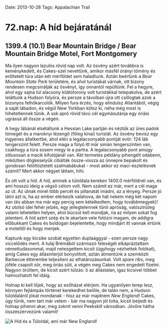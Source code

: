Date: 2013-10-28
Tags: Appalachian Trail

# 72.nap: A híd bejáratánál

## 1399.4 (10.1) Bear Mountain Bridge / Bear Mountain Bridge Motel, Fort Montgomery

Ma ilyen nagyon lazulós rövid nap volt. Az ösvény azért továbbra is keménykedett, és Cakes-szel nevettünk, amikor másfél órányi tömény és erőltetett túra után két mérföldet sem haladtunk. Aztán beértünk a *Bear Mountain State Park* területére, és ahol turistákat várnak, ott bizony rendesen megcsinálják az ösvényt, így onnantól repültünk. Fel a hegyre, ahol egy sajna túl alacsony kilátótorony volt turistákkal telepakolva, de azért leláttunk a Hudson folyóra, és persze a távolban újra ott csillogtak azok a bizonyos felhőkarcolók. Milyen fura érzés, hogy elindulsz Atlantából, végig a saját lábadon, és végül New Yorkban kötsz ki, néha még most is hihetetlennek tűnik. A sok apró rövid távú cél egymásutánja egy óriási ugrássá áll össze a végén.

A hegy lábánál elsétáltunk a Hessian Lake partján és néztük az üres padok tömegét és a maroknyi lézengő (főleg kínai) turistát. Az ösvény bevisz egy ingyenes állatkertbe, ahol eléri a legalacsonyabb pontját evör: 124 láb tengerszint felett. Persze maga a folyó itt már simán tengerszinten van, csakhogy a túra sosem megy le a partra. A legalacsonyabb pont amúgy stílusosan a macik kifutójánál van. Két termetes példány pihengélt odabenn, miközben dögkeselyűk cibálták össze-vissza az ünnepre bepakolt és gondosan felöltöztetett szalmabábukat - most akkor ez maci-észlelésnek számít? Mert akkor négyet láttam, hihi.

És ott volt a híd. A híd, aminek a túloldala kereken 1400.0 mérföldnél van, és ami hosszú ideig a végső célom volt. Nem számít ez már, mert a cél maga az út. Az útnak minél több percét és pillanatát imádni, az a lényeg. Persze jó látni azt is, ha az ember elérkezik valahova, de hát nekem még két napom van (és abban ma már egy percig sem kételkedtem, hogy továbbmegyek)! Az utolsó idei fehér jelzés, egy jellegtelennek tűnő apróság, valószínűleg valami lehetetlen helyen, ahol búcsút kell mondjak, na az milyen sokat fog jelenteni. A híd azért szép és le akartam vele fotózni magam, de addigra előbukkant Cakes és boldogan bejelentette, hogy mindjárt itt vannak értünk a moteltől és hogy menjek.

Kaptunk egy kicsike szobát egyetlen duplaággyal - ezen persze nagy viccelődés ment. A tulaj Brémából származó feleségét elkápráztattam némettudásommal, majd netezgettem kicsit (úgyhogy nézhettek fotókat), amíg Cakes egy állásinterjút bonyolított, aztán átmentünk a szemközti Barbecue étterembe teljesíteni az elhatározásunkat. Volt *spare ribs*, meg jóféle csapolt sör, meg óriás süti, a végén meg Cakes nem engedett fizetni. Nagyon örültem, de kicsit azért túlzás: ő az állástalan, igaz kicsivel többet halmozhatott fel idáig.

Holnap ki kell lőjek, hogy az esőházat elérjem. Ha ugyanilyen terep lesz, könnyen fejlámpás történet kerekedhet belőle, de talán nem, a Hudson túloldaláról jókat mondanak - hisz az már majdnem *New England*! Cakes, úgy tűnik, nem tart már velem - bár ma nagyon jól tolta, kicsit beijedt és holnap pihenni akar, meg zoknit venni Peekskill városában. Jövőre hátha összeszervezünk valamit!

![A Híd és a Túloldal, ami már New England!](https://lh3.googleusercontent.com/-ZKOY6ovvyeM/UoU6bVoh3CI/AAAAAAAAIg0/ne2rTiuccXQ/s1024-Ic42/20131028_132531_p.jpg)
